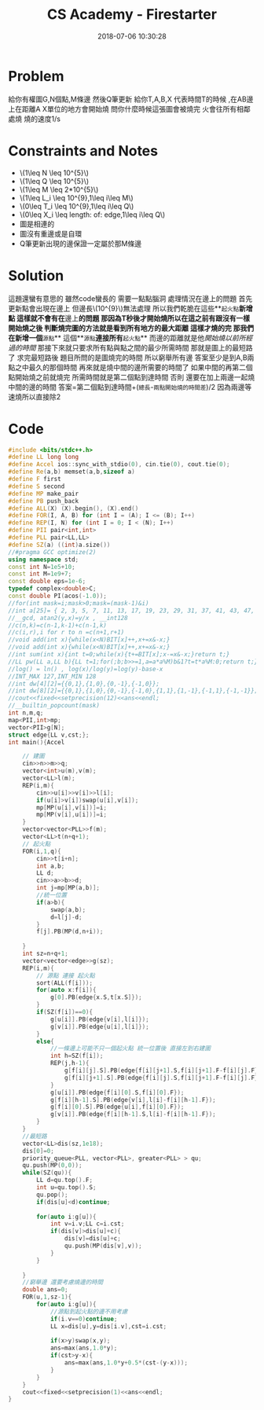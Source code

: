 ﻿---
title: CS Academy - Firestarter
tags:
  - CS Academy
  - Graphs
  - Shortest Path
categories:
  - Competitive Programming
date: 2018-07-06 10:30:28
---



# Problem

給你有權圖G,N個點,M條邊
然後Q筆更新
給你T,A,B,X
代表時間T的時候 ,在AB邊上在距離A X單位的地方會開始燒
問你什麼時候這張圖會被燒完
火會往所有相鄰處燒 燒的速度1/s

<!--more-->

# Constraints and Notes
* \\(1\leq N \leq 10^{5}\\)
* \\(1\leq Q \leq 10^{5}\\)
* \\(1\leq M \leq 2*10^{5}\\)
* \\(1\leq L_i \leq 10^{9},1\leq i\leq M\\)
* \\(0\leq T_i \leq 10^{9},1\leq i\leq Q\\)
* \\(0\leq X_i \leq length\: of\: edge,1\leq i\leq Q\\)
* 圖是相連的
* 圖沒有重邊或是自環
* Q筆更新出現的邊保證一定屬於那M條邊



# Solution
這題還蠻有意思的 雖然code蠻長的
需要一點點腦洞 處理情況在邊上的問題
首先 更新點會出現在邊上
但邊長\\(10^{9}\\)無法處理
所以我們乾脆在這些**`起火點`**新增點
這樣就不會有在**邊上**的問題
那因為T秒後才開始燒所以在這之前有跟沒有一樣
開始燒之後 判斷燒完圖的方法就是看到所有地方的最大距離 這樣才燒的完
那我們在新增一個**`源點`**
這個**`源點`**連接所有**`起火點`**
而邊的距離就是他*開始燒以前所經過的時間*
那接下來就只要求所有點與點之間的最少所需時間
那就是圖上的最短路了
求完最短路後 題目所問的是圖燒完的時間
所以窮舉所有邊
答案至少是到A,B兩點之中最久的那個時間
再來就是燒中間的邊所需要的時間了
如果中間的再第二個點開始燒之前就燒完 所需時間就是第二個點到達時間
否則
還要在加上兩邊一起燒中間的邊的時間
答案=第二個點到達時間+(`總長`-`兩點開始燒的時間差`)/2 
因為兩邊等速燒所以直接除2

# Code
```cpp
#include <bits/stdc++.h>
#define LL long long
#define Accel ios::sync_with_stdio(0), cin.tie(0), cout.tie(0);
#define Re(a,b) memset(a,b,sizeof a)
#define F first
#define S second
#define MP make_pair
#define PB push_back
#define ALL(X) (X).begin(), (X).end()
#define FOR(I, A, B) for (int I = (A); I <= (B); I++)
#define REP(I, N) for (int I = 0; I < (N); I++)
#define PII pair<int,int>
#define PLL pair<LL,LL>
#define SZ(a) ((int)a.size())
//#pragma GCC optimize(2)
using namespace std;
const int N=1e5+10;
const int M=1e9+7;
const double eps=1e-6;
typedef complex<double>C;
const double PI(acos(-1.0));
//for(int mask=i;mask>0;mask=(mask-1)&i)
//int a[25]= { 2, 3, 5, 7, 11, 13, 17, 19, 23, 29, 31, 37, 41, 43, 47, 53, 59, 61, 67, 71, 73, 79, 83, 89, 97 };
//__gcd, atan2(y,x)=y/x , __int128
//c(n,k)=c(n-1,k-1)+c(n-1,k)
//c(i,r),i for r to n =c(n+1,r+1)
//void add(int x){while(x<N)BIT[x]++,x+=x&-x;}
//void add(int x){while(x<N)BIT[x]++,x+=x&-x;}
//int sum(int x){int t=0;while(x){t+=BIT[x];x-=x&-x;}return t;}
//LL pw(LL a,LL b){LL t=1;for(;b;b>>=1,a=a*a%M)b&1?t=t*a%M:0;return t;}
//log() = ln() , log(x)/log(y)=log(y)-base-x
//INT_MAX 127,INT_MIN 128
//int dw[4][2]={{0,1},{1,0},{0,-1},{-1,0}};
//int dw[8][2]={{0,1},{1,0},{0,-1},{-1,0},{1,1},{1,-1},{-1,1},{-1,-1}};
//cout<<fixed<<setprecision(12)<<ans<<endl;
//__builtin_popcount(mask)
int n,m,q;
map<PII,int>mp;
vector<PII>g[N];
struct edge{LL v,cst;};
int main(){Accel

	// 建圖
    cin>>n>>m>>q;
    vector<int>u(m),v(m);
    vector<LL>l(m);
    REP(i,m){
        cin>>u[i]>>v[i]>>l[i];
        if(u[i]>v[i])swap(u[i],v[i]);
        mp[MP(u[i],v[i])]=i;
        mp[MP(v[i],u[i])]=i;
    }
    vector<vector<PLL>>f(m);
    vector<LL>t(n+q+1);
	// 起火點
    FOR(i,1,q){
        cin>>t[i+n];
        int a,b;
        LL d;
        cin>>a>>b>>d;
        int j=mp[MP(a,b)];
		//統一位置 
        if(a>b){
			swap(a,b);
			d=l[j]-d;
		}
		f[j].PB(MP(d,n+i));
        
    }
    int sz=n+q+1;
    vector<vector<edge>>g(sz);
    REP(i,m){
		// 源點 連接 起火點
		sort(ALL(f[i]));
		for(auto x:f[i]){
			g[0].PB(edge{x.S,t[x.S]});
		}
		if(SZ(f[i])==0){
			g[u[i]].PB(edge{v[i],l[i]});
			g[v[i]].PB(edge{u[i],l[i]});
		}
		else{
			//一條邊上可能不只一個起火點 統一位置後 直接左到右建圖
			int h=SZ(f[i]);
			REP(j,h-1){
				g[f[i][j].S].PB(edge{f[i][j+1].S,f[i][j+1].F-f[i][j].F});
				g[f[i][j+1].S].PB(edge{f[i][j].S,f[i][j+1].F-f[i][j].F});
			}
			g[u[i]].PB(edge{f[i][0].S,f[i][0].F});
			g[f[i][h-1].S].PB(edge{v[i],l[i]-f[i][h-1].F});
			g[f[i][0].S].PB(edge{u[i],f[i][0].F});
			g[v[i]].PB(edge{f[i][h-1].S,l[i]-f[i][h-1].F});
		}
	}
    //最短路
    vector<LL>dis(sz,1e18);
    dis[0]=0;
    priority_queue<PLL, vector<PLL>, greater<PLL> > qu;
    qu.push(MP(0,0));
    while(SZ(qu)){
		LL d=qu.top().F;
		int u=qu.top().S;
		qu.pop();
		if(dis[u]<d)continue;
		
		for(auto i:g[u]){
			int v=i.v;LL c=i.cst;
			if(dis[v]>dis[u]+c){
				dis[v]=dis[u]+c;
				qu.push(MP(dis[v],v));
			}
		}
		
	}
	//窮舉邊 還要考慮燒邊的時間
	double ans=0;
	FOR(u,1,sz-1){
		for(auto i:g[u]){
		    //源點到起火點的邊不用考慮
		    if(i.v==0)continue;
			LL x=dis[u],y=dis[i.v],cst=i.cst;
			
			if(x>y)swap(x,y);
			ans=max(ans,1.0*y);
			if(cst>y-x){
				ans=max(ans,1.0*y+0.5*(cst-(y-x)));
			}
		}
	}
   	cout<<fixed<<setprecision(1)<<ans<<endl;
}
```